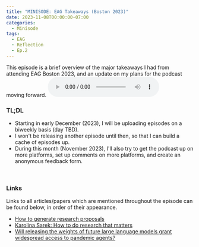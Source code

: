 ```yaml
---
title: "MINISODE: EAG Takeaways (Boston 2023)"
date: 2023-11-08T00:00:00-07:00
categories:
  - Minisode
tags:
  - EAG
  - Reflection
  - Ep.2
---
```


This episode is a brief overview of the major takeaways I had from attending EAG Boston 2023, and an update on my plans for the podcast moving forward.
<audio controls>
<source src="https://into-ai-safety.github.io/assets/audio/into-ai-safety_ep.2.mp3" type="audio/mp3">
</audio>

### TL;DL

- Starting in early December (2023), I will be uploading episodes on a biweekly basis (day TBD).
- I won't be releasing another episode until then, so that I can build a cache of episodes up.
- During this month (November 2023), I'll also try to get the podcast up on more platforms, set up comments on more platforms, and create an anonymous feedback form.
<br>

### Links

Links to all articles/papers which are mentioned throughout the episode can be found below, in order of their appearance.
- <a href="https://forum.effectivealtruism.org/posts/8R2NffQiCsn3F7hpv/how-to-generate-research-proposals" target="_blank" rel="noreferrer noopener">How to generate research proposals</a>
- <a href="https://www.effectivealtruism.org/articles/karolina-sarek-how-to-do-research-that-matters" target="_blank" rel="noreferrer noopener">Karolina Sarek: How to do research that matters</a>
- <a href="https://arxiv.org/abs/2310.18233" target="_blank" rel="noreferrer noopener">Will releasing the weights of future large language models grant widespread access to pandemic agents?</a>

<!-- end of the list -->
